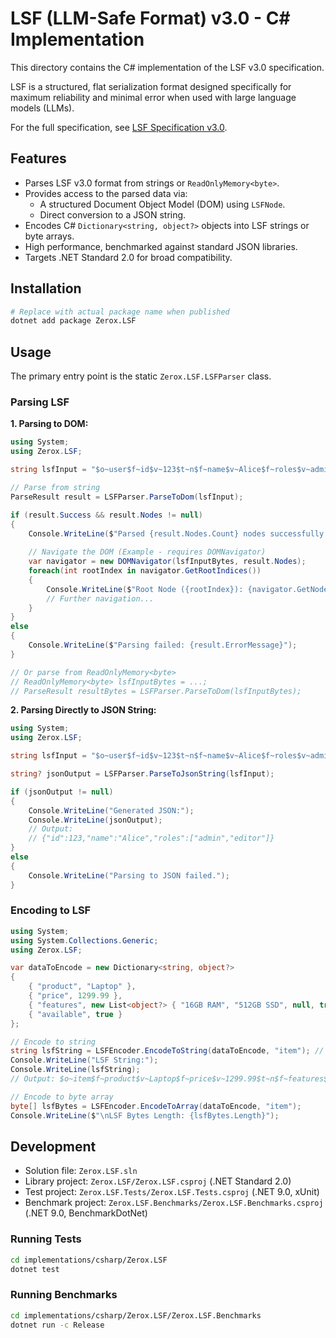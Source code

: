 # LSF (LLM-Safe Format) v3.0 - C# Implementation

This directory contains the C# implementation of the LSF v3.0 specification.

LSF is a structured, flat serialization format designed specifically for maximum reliability and minimal error when used with large language models (LLMs).

For the full specification, see [LSF Specification v3.0](../../docs/SPECIFICATION_v3.md).

## Features

*   Parses LSF v3.0 format from strings or `ReadOnlyMemory<byte>`.
*   Provides access to the parsed data via:
    *   A structured Document Object Model (DOM) using `LSFNode`.
    *   Direct conversion to a JSON string.
*   Encodes C# `Dictionary<string, object?>` objects into LSF strings or byte arrays.
*   High performance, benchmarked against standard JSON libraries.
*   Targets .NET Standard 2.0 for broad compatibility.

## Installation

```bash
# Replace with actual package name when published
dotnet add package Zerox.LSF 
```

## Usage

The primary entry point is the static `Zerox.LSF.LSFParser` class.

### Parsing LSF

**1. Parsing to DOM:**

```csharp
using System;
using Zerox.LSF;

string lsfInput = "$o~user$f~id$v~123$t~n$f~name$v~Alice$f~roles$v~admin$v~editor";

// Parse from string
ParseResult result = LSFParser.ParseToDom(lsfInput);

if (result.Success && result.Nodes != null)
{
    Console.WriteLine($"Parsed {result.Nodes.Count} nodes successfully.");
    
    // Navigate the DOM (Example - requires DOMNavigator)
    var navigator = new DOMNavigator(lsfInputBytes, result.Nodes);
    foreach(int rootIndex in navigator.GetRootIndices())
    {
        Console.WriteLine($"Root Node ({rootIndex}): {navigator.GetNodeDataAsString(rootIndex)}");
        // Further navigation...
    }
}
else
{
    Console.WriteLine($"Parsing failed: {result.ErrorMessage}");
}

// Or parse from ReadOnlyMemory<byte>
// ReadOnlyMemory<byte> lsfInputBytes = ...;
// ParseResult resultBytes = LSFParser.ParseToDom(lsfInputBytes);
```

**2. Parsing Directly to JSON String:**

```csharp
using System;
using Zerox.LSF;

string lsfInput = "$o~user$f~id$v~123$t~n$f~name$v~Alice$f~roles$v~admin$v~editor";

string? jsonOutput = LSFParser.ParseToJsonString(lsfInput);

if (jsonOutput != null)
{
    Console.WriteLine("Generated JSON:");
    Console.WriteLine(jsonOutput);
    // Output:
    // {"id":123,"name":"Alice","roles":["admin","editor"]}
}
else
{
    Console.WriteLine("Parsing to JSON failed.");
}
```

### Encoding to LSF

```csharp
using System;
using System.Collections.Generic;
using Zerox.LSF;

var dataToEncode = new Dictionary<string, object?>
{
    { "product", "Laptop" },
    { "price", 1299.99 },
    { "features", new List<object?> { "16GB RAM", "512GB SSD", null, true } },
    { "available", true }
};

// Encode to string
string lsfString = LSFEncoder.EncodeToString(dataToEncode, "item"); // Optional object name "item"
Console.WriteLine("LSF String:");
Console.WriteLine(lsfString);
// Output: $o~item$f~product$v~Laptop$f~price$v~1299.99$t~n$f~features$v~16GB RAM$v~512GB SSD$v~$t~z$v~true$t~b$f~available$v~true$t~b

// Encode to byte array
byte[] lsfBytes = LSFEncoder.EncodeToArray(dataToEncode, "item");
Console.WriteLine($"\nLSF Bytes Length: {lsfBytes.Length}");
```

## Development

- Solution file: `Zerox.LSF.sln`
- Library project: `Zerox.LSF/Zerox.LSF.csproj` (.NET Standard 2.0)
- Test project: `Zerox.LSF.Tests/Zerox.LSF.Tests.csproj` (.NET 9.0, xUnit)
- Benchmark project: `Zerox.LSF.Benchmarks/Zerox.LSF.Benchmarks.csproj` (.NET 9.0, BenchmarkDotNet)

### Running Tests

```bash
cd implementations/csharp/Zerox.LSF
dotnet test
```

### Running Benchmarks

```bash
cd implementations/csharp/Zerox.LSF/Zerox.LSF.Benchmarks
dotnet run -c Release
``` 